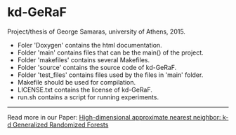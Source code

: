 # kd-GeRaF
Project/thesis of George Samaras, university of Athens, 2015.

* Foler 'Doxygen' contains the html documentation.
* Folder 'main' contains files that can be the main() of the project.
* Folder 'makefiles' contains several Makefiles.
* Folder 'source' contains the source code of kd-GeRaF.
* Folder 'test_files' contains files used by the files in 'main' folder.
* Makefile should be used for compilation.
* LICENSE.txt contains the license of kd-GeRaF.
* run.sh contains a script for running experiments.


---

Read more in our Paper: [High-dimensional approximate nearest neighbor: k-d Generalized Randomized Forests](https://arxiv.org/pdf/1603.09596.pdf)
